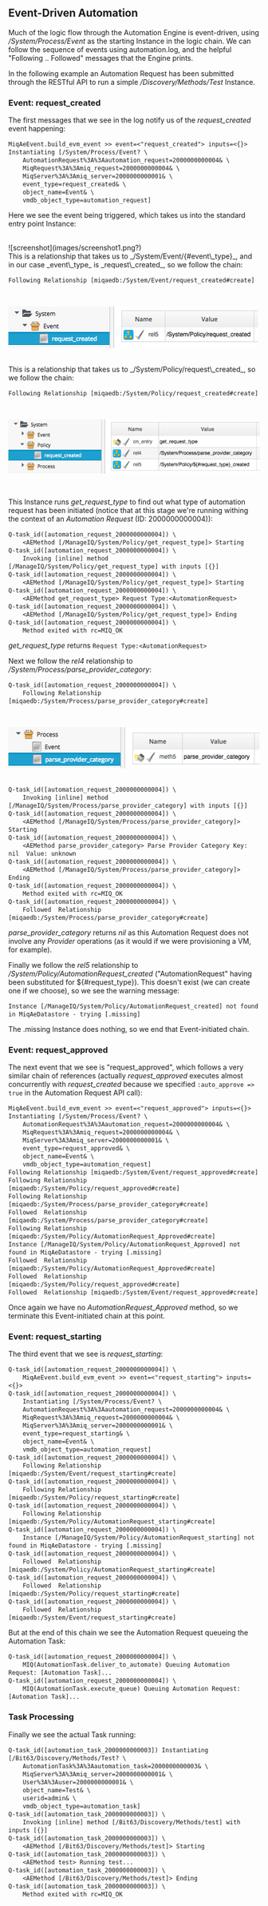 ## Event-Driven Automation

Much of the logic flow through the Automation Engine is event-driven, using _/System/Process/Event_ as the starting Instance in the logic chain. We can follow the sequence of events using automation.log, and the helpful "Following .. Followed" messages that the Engine prints.

In the following example an Automation Request has been submitted through the RESTful API to run a simple _/Discovery/Methods/Test_ Instance.

### Event: request_created

The first messages that we see in the log notify us of the _request\_created_ event happening:

```
MiqAeEvent.build_evm_event >> event=<"request_created"> inputs=<{}>
Instantiating [/System/Process/Event? \
	AutomationRequest%3A%3Aautomation_request=2000000000004& \
	MiqRequest%3A%3Amiq_request=2000000000004& \
	MiqServer%3A%3Amiq_server=2000000000001& \
	event_type=request_created& \
	object_name=Event& \
	vmdb_object_type=automation_request]
```
Here we see the event being triggered, which takes us into the standard entry point Instance:


<br>
![screenshot](images/screenshot1.png?)

<br>
This is a relationship that takes us to _/System/Event/{#event\_type}_, and in our case _event\_type_ is _request\_created_, so we follow the chain:

```
Following Relationship [miqaedb:/System/Event/request_created#create]
```
<br>

![screenshot](images/screenshot2.png)

<br>
This is a relationship that takes us to _/System/Policy/request\_created_, so we follow the chain:

```
Following Relationship [miqaedb:/System/Policy/request_created#create]
```
<br>

![screenshot](images/screenshot3.png)

<br>

This Instance runs _get\_request\_type_ to find out what type of automation request has been initiated (notice that at this stage we're running withing the context of an _Automation Request_ (ID: 2000000000004)):

```
Q-task_id([automation_request_2000000000004]) \
    <AEMethod [/ManageIQ/System/Policy/get_request_type]> Starting
Q-task_id([automation_request_2000000000004]) \
    Invoking [inline] method [/ManageIQ/System/Policy/get_request_type] with inputs [{}]
Q-task_id([automation_request_2000000000004]) \
    <AEMethod [/ManageIQ/System/Policy/get_request_type]> Starting
Q-task_id([automation_request_2000000000004]) \
    <AEMethod get_request_type> Request Type:<AutomationRequest>
Q-task_id([automation_request_2000000000004]) \
    <AEMethod [/ManageIQ/System/Policy/get_request_type]> Ending
Q-task_id([automation_request_2000000000004]) \
    Method exited with rc=MIQ_OK
```



_get\_request\_type_ returns ```Request Type:<AutomationRequest>```

Next we follow the _rel4_ relationship to _/System/Process/parse\_provider\_category_:

```
Q-task_id([automation_request_2000000000004]) \
    Following Relationship [miqaedb:/System/Process/parse_provider_category#create]
```
<br>

![screenshot](images/screenshot4.png)
<br> <br>


```
Q-task_id([automation_request_2000000000004]) \
    Invoking [inline] method [/ManageIQ/System/Process/parse_provider_category] with inputs [{}]
Q-task_id([automation_request_2000000000004]) \
    <AEMethod [/ManageIQ/System/Process/parse_provider_category]> Starting
Q-task_id([automation_request_2000000000004]) \
    <AEMethod parse_provider_category> Parse Provider Category Key: nil  Value: unknown
Q-task_id([automation_request_2000000000004]) \
    <AEMethod [/ManageIQ/System/Process/parse_provider_category]> Ending
Q-task_id([automation_request_2000000000004]) \
    Method exited with rc=MIQ_OK
Q-task_id([automation_request_2000000000004]) \
    Followed  Relationship [miqaedb:/System/Process/parse_provider_category#create]
```

_parse\_provider\_category_ returns _nil_ as this Automation Request does not involve any _Provider_ operations (as it would if we were provisioning a VM, for example).

Finally we follow the _rel5_ relationship to _/System/Policy/AutomationRequest\_created_ ("AutomationRequest" having been substituted for ${#request\_type}). This doesn't exist (we can create one if we choose), so we see the warning message:

```
Instance [/ManageIQ/System/Policy/AutomationRequest_created] not found in MiqAeDatastore - trying [.missing]
```

The .missing Instance does nothing, so we end that Event-initiated chain.

### Event: request_approved

The next event that we see is "request\_approved", which follows a very similar chain of references (actually _request\_approved_ executes almost concurrently with _request\_created_ because we specified ```:auto_approve => true``` in the Automation Request API call):

```
MiqAeEvent.build_evm_event >> event=<"request_approved"> inputs=<{}>
Instantiating [/System/Process/Event? \
	AutomationRequest%3A%3Aautomation_request=2000000000004& \
	MiqRequest%3A%3Amiq_request=2000000000004& \
	MiqServer%3A3Amiq_server=2000000000001& \
	event_type=request_approved& \
	object_name=Event& \
	vmdb_object_type=automation_request]
Following Relationship [miqaedb:/System/Event/request_approved#create]
Following Relationship [miqaedb:/System/Policy/request_approved#create]
Following Relationship [miqaedb:/System/Process/parse_provider_category#create]
Followed  Relationship [miqaedb:/System/Process/parse_provider_category#create]
Following Relationship [miqaedb:/System/Policy/AutomationRequest_Approved#create]
Instance [/ManageIQ/System/Policy/AutomationRequest_Approved] not found in MiqAeDatastore - trying [.missing]
Followed  Relationship [miqaedb:/System/Policy/AutomationRequest_Approved#create]
Followed  Relationship [miqaedb:/System/Policy/request_approved#create]
Followed  Relationship [miqaedb:/System/Event/request_approved#create]
```

Once again we have no _AutomationRequest\_Approved_ method, so we terminate this Event-initiated chain at this point.

### Event: request_starting

The third event that we see is _request\_starting_:

```
Q-task_id([automation_request_2000000000004]) \
    MiqAeEvent.build_evm_event >> event=<"request_starting"> inputs=<{}>
Q-task_id([automation_request_2000000000004]) \
    Instantiating [/System/Process/Event? \
    AutomationRequest%3A%3Aautomation_request=2000000000004& \
    MiqRequest%3A%3Amiq_request=2000000000004& \
    MiqServer%3A%3Amiq_server=2000000000001& \
    event_type=request_starting& \
    object_name=Event& \
    vmdb_object_type=automation_request]
Q-task_id([automation_request_2000000000004]) \
    Following Relationship [miqaedb:/System/Event/request_starting#create]
Q-task_id([automation_request_2000000000004]) \
    Following Relationship [miqaedb:/System/Policy/request_starting#create]
Q-task_id([automation_request_2000000000004]) \
    Following Relationship [miqaedb:/System/Policy/AutomationRequest_starting#create]
Q-task_id([automation_request_2000000000004]) \
    Instance [/ManageIQ/System/Policy/AutomationRequest_starting] not found in MiqAeDatastore - trying [.missing]
Q-task_id([automation_request_2000000000004]) \
    Followed  Relationship [miqaedb:/System/Policy/AutomationRequest_starting#create]
Q-task_id([automation_request_2000000000004]) \
    Followed  Relationship [miqaedb:/System/Policy/request_starting#create]
Q-task_id([automation_request_2000000000004]) \
    Followed  Relationship [miqaedb:/System/Event/request_starting#create]
```

But at the end of this chain we see the Automation Request queueing the Automation Task:

```
Q-task_id([automation_request_2000000000004]) \
    MIQ(AutomationTask.deliver_to_automate) Queuing Automation Request: [Automation Task]...
Q-task_id([automation_request_2000000000004]) \
    MIQ(AutomationTask.execute_queue) Queuing Automation Request: [Automation Task]...
```

### Task Processing

Finally we see the actual Task running:

```
Q-task_id([automation_task_2000000000003]) Instantiating [/Bit63/Discovery/Methods/Test? \
    AutomationTask%3A%3Aautomation_task=2000000000003& \
    MiqServer%3A%3Amiq_server=2000000000001& \
    User%3A%3Auser=2000000000001& \
    object_name=Test& \
    userid=admin& \
    vmdb_object_type=automation_task]
Q-task_id([automation_task_2000000000003]) \
    Invoking [inline] method [/Bit63/Discovery/Methods/test] with inputs [{}]
Q-task_id([automation_task_2000000000003]) \
    <AEMethod [/Bit63/Discovery/Methods/test]> Starting
Q-task_id([automation_task_2000000000003]) \
    <AEMethod test> Running test...
Q-task_id([automation_task_2000000000003]) \
    <AEMethod [/Bit63/Discovery/Methods/test]> Ending
Q-task_id([automation_task_2000000000003]) \
    Method exited with rc=MIQ_OK
```





